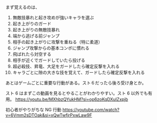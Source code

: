 まず覚えるのは、

1. 無敵技暴れと起き攻めが強いキャラを選ぶ
2. 起き上がりのガード
3. 起き上がりの無敵技暴れ
4. 端から逃げる前ジャンプ
5. 相手の起き上がりに攻撃を重ねる（特に柔道）
6. ジャンプ攻撃からの基本コンボに慣れる
7. 飛ばれたら対空する
8. 相手が近くでガードしていたら投げる
9. 超必殺技、昇竜、大足をガードしたら確定反撃を入れる
10. キャラごとに隙の大きな技を覚えて、ガードしたら確定反撃を入れる

あとはゲームごとに重要な行動がある。スト６だったら後ろ受け身とか。

スト 6 はまずこの動画を見るとやることがわかりやすい。スト 6 以外でも有用。
https://youtu.be/MXhbzQYukHM?si=op6zoKqDXuIZxpjb

初心者がやりがちな NG 行動
https://youtube.com/watch?v=6Vmm2sDTOak&si=xQwTwfjrPxwLaw9F
